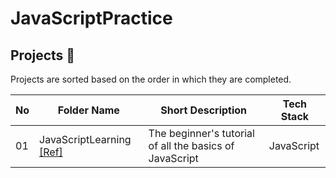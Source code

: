 # JavaScriptPractice

## Projects 🚀

Projects are sorted based on the order in which they are completed.

| No | Folder Name                                                                       | Short Description                                          | Tech Stack       |
| -- | --------------------------------------------------------------------------------- | ---------------------------------------------------------- | ---------------- |
| 01 | JavaScriptLearning [[Ref]](https://www.youtube.com/watch?v=Zi-Q0t4gMC8&t=3148s) | The beginner's tutorial of all the basics of JavaScript | JavaScript|
